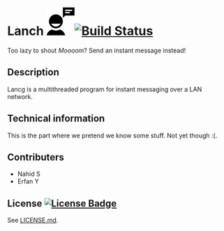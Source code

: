 # Lanch ![](img/talk9.png?raw=true)[![Build Status](https://travis-ci.org/NahidS/CHATROOM.svg?branch=master)](https://travis-ci.org/NahidS/CHATROOM)
Too lazy to shout *Moooom*? Send an instant message instead!

## Description
Lancg is a multithreaded program for instant messaging over a LAN network. 

## Technical information
This is the part where we pretend we know some stuff. Not yet though :(.

## Contributers
- Nahid S
- Erfan Y

## License [![License Badge](http://img.shields.io/badge/license-GPLv3-red.svg)](https://www.gnu.org/licenses/quick-guide-gplv3.html)
See [LICENSE.md](LICENSE.md).


